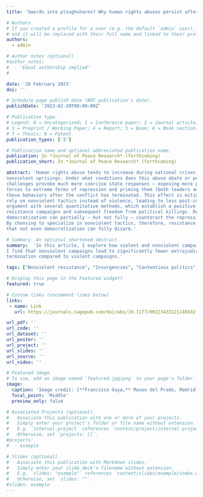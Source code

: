 ```yaml
---
title: 'Swords into ploughshares? Why human rights abuses persist after resistance campaigns'

# Authors
# If you created a profile for a user (e.g. the default `admin` user), write the username (folder name) here
# and it will be replaced with their full name and linked to their profile.
authors:
  - admin

# Author notes (optional)
#author_notes:
#  - 'Equal authorship implied'
#  

date: '20 February 2023'
doi: ''

# Schedule page publish date (NOT publication's date).
publishDate: '2023-02-20T00:00:00Z'

# Publication type.
# Legend: 0 = Uncategorized; 1 = Conference paper; 2 = Journal article;
# 3 = Preprint / Working Paper; 4 = Report; 5 = Book; 6 = Book section;
# 7 = Thesis; 8 = Patent
publication_types: ['2']

# Publication name and optional abbreviated publication name.
publication: In *Journal of Peace Research* (forthcoming)
publication_short: In *Journal of Peace Research* (forthcoming)

abstract: 'Human rights abuse tends to increase during national crises, such as civil wars and mass
nonviolent uprisings. Under what conditions does this abuse abate or persist? I argue that violent 
challenges provoke much more coercive state responses — exposing more personnel within the security 
forces to extreme forms of repression and priming them (both leaders and followers) to reproduce 
these behaviors after the conflict has terminated. This effect is mitigated or avoided when challengers 
rely on nonviolent tactics instead of violence, leading to less post-conflict abuse. I test this 
argument with several quantitative methods, which establish a positive association between nonviolent 
resistance campaigns and subsequent freedom from political killings. Results also suggest that 
democratization can partially — but not fully — counteract the repressive legacies of violent conflict.
By choosing to specialize in nonviolent tactics, therefore, resistance leaders avoid a repression trap 
that not even democratization can fully disarm.'

# Summary. An optional shortened abstract.
summary:  'In this article, I explore how violent and nonviolent campaigns shape future state repression. 
I find that nonviolent campaigns lead to significantly fewer extrajudicial killings after campaign 
termination compared to violent campaigns.'  

tags: ["Nonviolent resistance", "Insurgencies", "Contentious politics", "State repression", "Human rights abuse"]

# Display this page in the Featured widget?
featured: true

# Custom links (uncomment lines below)
links:
 - name: Link
   url: https://journals.sagepub.com/doi/abs/10.1177/00223433221140432

url_pdf: ''
url_code: ''
url_dataset: ''
url_poster: ''
url_project: ''
url_slides: ''
url_source: ''
url_video: ''

# Featured image
# To use, add an image named `featured.jpg/png` to your page's folder.
image:
  caption: 'Image credit: [**Francisco Goya,** Museo del Prado, Madrid](https://en.wikipedia.org/wiki/Francisco_Goya#/media/File:El_Tres_de_Mayo,_by_Francisco_de_Goya,_from_Prado_thin_black_margin.jpg)'
  focal_point: 'Middle'
  preview_only: false

# Associated Projects (optional).
#   Associate this publication with one or more of your projects.
#   Simply enter your project's folder or file name without extension.
#   E.g. `internal-project` references `content/project/internal-project/index.md`.
#   Otherwise, set `projects: []`.
#projects:
#  - example

# Slides (optional).
#   Associate this publication with Markdown slides.
#   Simply enter your slide deck's filename without extension.
#   E.g. `slides: "example"` references `content/slides/example/index.md`.
#   Otherwise, set `slides: ""`.
#slides: example
---
```

